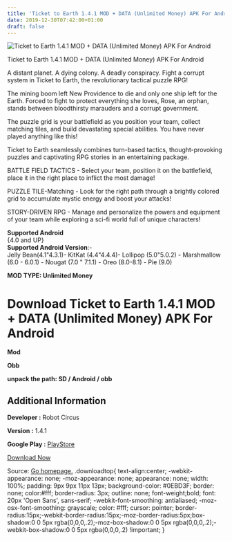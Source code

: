 ```yaml
---
title: 'Ticket to Earth 1.4.1 MOD + DATA (Unlimited Money) APK For Android'
date: 2019-12-30T07:42:00+01:00
draft: false
---
```


![Ticket to Earth 1.4.1 MOD + DATA (Unlimited Money) APK For Android](https://i1.wp.com/apkhome.net/wp-content/uploads/2019/11/Ticket-to-Earth.png "Ticket to Earth 1.4.1 MOD + DATA (Unlimited Money) APK For Android")

  

Ticket to Earth 1.4.1 MOD + DATA (Unlimited Money) APK For Android

A distant planet. A dying colony. A deadly conspiracy. Fight a corrupt system in Ticket to Earth, the revolutionary tactical puzzle RPG!

The mining boom left New Providence to die and only one ship left for the Earth. Forced to fight to protect everything she loves, Rose, an orphan, stands between bloodthirsty marauders and a corrupt government.

The puzzle grid is your battlefield as you position your team, collect matching tiles, and build devastating special abilities. You have never played anything like this!

Ticket to Earth seamlessly combines turn-based tactics, thought-provoking puzzles and captivating RPG stories in an entertaining package.

BATTLE FIELD TACTICS - Select your team, position it on the battlefield, place it in the right place to inflict the most damage!

PUZZLE TILE-Matching - Look for the right path through a brightly colored grid to accumulate mystic energy and boost your attacks!

STORY-DRIVEN RPG - Manage and personalize the powers and equipment of your team while exploring a sci-fi world full of unique characters!

**Supported Android**  
{4.0 and UP}  
**Supported Android Version**:-  
Jelly Bean(4.1"4.3.1)- KitKat (4.4"4.4.4)- Lollipop (5.0"5.0.2) - Marshmallow (6.0 - 6.0.1) - Nougat (7.0 " 7.1.1) - Oreo (8.0-8.1) - Pie (9.0)

**MOD TYPE: Unlimited Money**

Download Ticket to Earth 1.4.1 MOD + DATA (Unlimited Money) APK For Android
===========================================================================

**Mod**

**Obb**

**unpack the path: SD / Android / obb**

Additional Information
----------------------

**Developer :** Robot Circus

**Version :** 1.4.1

**Google Play :** [PlayStore](https://play.google.com/store/apps/details?id=com.robot_circus.TTE)

  

[Download Now](https://store4app.co/post/ticket-to-earth-1-4-1-mod-data-unlimited-money-apk-for-android_1574002767)

  
Source: [Go homepage.](https://store4app.co/post/ticket-to-earth-1-4-1-mod-data-unlimited-money-apk-for-android_1574002767) .downloadtop{ text-align:center; -webkit-appearance: none; -moz-appearance: none; appearance: none; width: 100%; padding: 9px 9px 11px 13px; background-color: #0EBD3F; border: none; color:#fff; border-radius: 3px; outline: none; font-weight;bold; font: 20px 'Open Sans', sans-serif; -webkit-font-smoothing: antialiased; -moz-osx-font-smoothing: grayscale; color: #fff; cursor: pointer; border-radius:15px;-webkit-border-radius:15px;-moz-border-radius:5px;box-shadow:0 0 5px rgba(0,0,0,.2);-moz-box-shadow:0 0 5px rgba(0,0,0,.2);-webkit-box-shadow:0 0 5px rgba(0,0,0,.2) !important; }